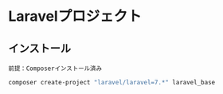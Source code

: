 # Laravelプロジェクト

## インストール

    前提：Composerインストール済み

~~~ bash
composer create-project "laravel/laravel=7.*" laravel_base
~~~

